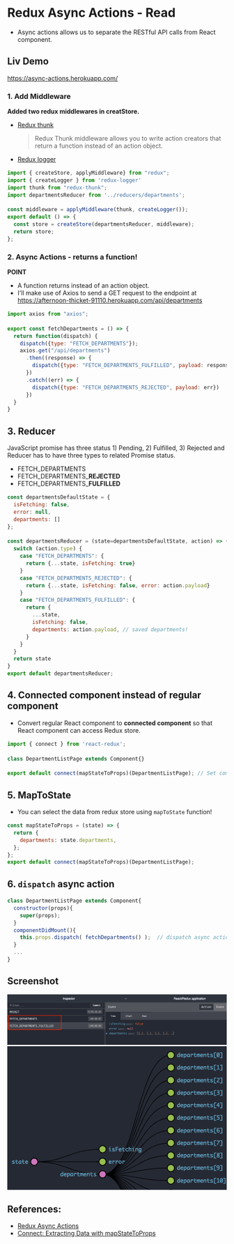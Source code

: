 # Redux Async Actions - Read
- Async actions allows us to separate the RESTful API calls from React component. 
  
## Liv Demo
https://async-actions.herokuapp.com/

### 1. Add Middleware
**Added two redux middlewares in creatStore.**
- [Redux thunk](https://github.com/reduxjs/redux-thunk)
  >Redux Thunk middleware allows you to write action creators that return a function instead of an action object.
- [Redux logger](https://github.com/LogRocket/redux-logger)


```js
import { createStore, applyMiddleware} from "redux";
import { createLogger } from 'redux-logger'
import thunk from "redux-thunk";
import departmentsReducer from '../reducers/departments';

const middleware = applyMiddleware(thunk, createLogger()); 
export default () => {
  const store = createStore(departmentsReducer, middleware);
  return store;
};
```

### 2. Async Actions - returns a function!
**POINT**
- A function returns instead of an action object.
- I'll make use of Axios to send a GET request to the endpoint at https://afternoon-thicket-91110.herokuapp.com/api/departments

```js
import axios from "axios";

export const fetchDepartments = () => {
  return function(dispatch) {
    dispatch({type: "FETCH_DEPARTMENTS"});
    axios.get("/api/departments")
      .then((response) => {
        dispatch({type: "FETCH_DEPARTMENTS_FULFILLED", payload: response.data})
      })
      .catch((err) => {
        dispatch({type: "FETCH_DEPARTMENTS_REJECTED", payload: err})
      })
  }
}
```

## 3. Reducer
JavaScript promise has three status 1) Pending, 2) Fulfilled, 3) Rejected and Reducer has to have three types to related Promise status.

- FETCH_DEPARTMENTS
- FETCH_DEPARTMENTS_**REJECTED**
- FETCH_DEPARTMENTS_**FULFILLED**

```js
const departmentsDefaultState = {
  isFetching: false,
  error: null,
  departments: []
};

const departmentsReducer = (state=departmentsDefaultState, action) => {
  switch (action.type) {
    case "FETCH_DEPARTMENTS": {
      return {...state, isFetching: true}
    }
    case "FETCH_DEPARTMENTS_REJECTED": {
      return {...state, isFetching: false, error: action.payload}
    }
    case "FETCH_DEPARTMENTS_FULFILLED": {
      return {
        ...state,
        isFetching: false,
        departments: action.payload, // saved departments!
      }
    }
  }
  return state
}
export default departmentsReducer;
```

## 4. Connected component instead of regular component
- Convert regular React component to **connected component** so that React component can access Redux store.
 
```js
import { connect } from 'react-redux';

class DepartmentListPage extends Component{}

export default connect(mapStateToProps)(DepartmentListPage); // Set component name in second parameter
```

## 5. MapToState 
- You can select the data from redux store using `mapToState` function!

```js
const mapStateToProps = (state) => {
  return {
    departments: state.departments,
  };
};
export default connect(mapStateToProps)(DepartmentListPage);
```

## 6. `dispatch` async action

```js
class DepartmentListPage extends Component{
  constructor(props){
    super(props);
  }
  componentDidMount(){
    this.props.dispatch( fetchDepartments() );  // dispatch async action!!!
  }
  ...
}  
```

## Screenshot
![](public/images/FetchDepartments1.png)
![](public/images/FetchDepartments2.png)

## References:
- [Redux Async Actions](https://redux.js.org/advanced/async-actions)
- [Connect: Extracting Data with mapStateToProps](https://react-redux.js.org/using-react-redux/connect-mapstate)
